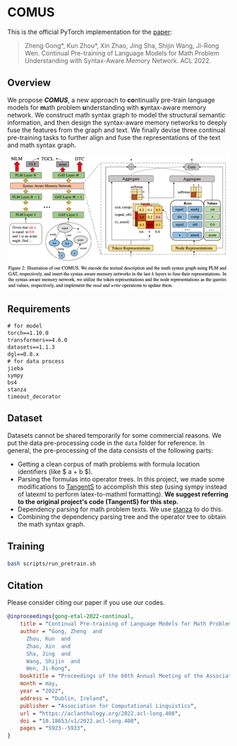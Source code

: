 # COMUS
This is the official PyTorch implementation for the [paper](https://aclanthology.org/2022.acl-long.408/):
> Zheng Gong*, Kun Zhou*, Xin Zhao, Jing Sha, Shijin Wang, Ji-Rong Wen. Continual Pre-training of Language Models for Math Problem Understanding with Syntax-Aware Memory Network. ACL 2022.

## Overview

We propose ***COMUS***, a new approach to **co**ntinually pre-train language models for **m**ath problem **u**nderstanding with **s**yntax-aware memory network. We construct math syntax graph to model the structural semantic information, and then design the syntax-aware memory networks to deeply fuse the features from the graph and text. We finally devise three continual pre-training tasks to further align and fuse the representations of the text and math syntax graph.

![](figure/model.png)

## Requirements

```
# for model
torch==1.10.0
transformers==4.6.0
datasets==1.1.3
dgl==0.8.x
# for data process
jieba
sympy
bs4
stanza
timeout_decorator
```

## Dataset

Datasets cannot be shared temporarily for some commercial reasons. We put the data pre-processing code in the `data` folder for reference. In general, the pre-processing of the data consists of the following parts:
- Getting a clean corpus of math problems with formula location identifiers (like \$ a + b \$).
- Parsing the formulas into operator trees. In this project, we made some modifications to [TangentS](https://github.com/BehroozMansouri/TangentCFT/tree/master/TangentS) to accomplish this step (using sympy instead of latexml to perform latex-to-mathml formatting). **We suggest referring to the original project's code (TangentS) for this step.**
- Dependency parsing for math problem texts. We use [stanza](https://stanfordnlp.github.io/stanza/depparse.html) to do this.
- Combining the dependency parsing tree and the operator tree to obtain the math syntax graph.

## Training

```bash
bash scripts/run_pretrain.sh
```

## Citation

Please consider citing our paper if you use our codes.

```bibtex
@inproceedings{gong-etal-2022-continual,
    title = "Continual Pre-training of Language Models for Math Problem Understanding with Syntax-Aware Memory Network",
    author = "Gong, Zheng  and
      Zhou, Kun  and
      Zhao, Xin  and
      Sha, Jing  and
      Wang, Shijin  and
      Wen, Ji-Rong",
    booktitle = "Proceedings of the 60th Annual Meeting of the Association for Computational Linguistics (Volume 1: Long Papers)",
    month = may,
    year = "2022",
    address = "Dublin, Ireland",
    publisher = "Association for Computational Linguistics",
    url = "https://aclanthology.org/2022.acl-long.408",
    doi = "10.18653/v1/2022.acl-long.408",
    pages = "5923--5933",
}
```